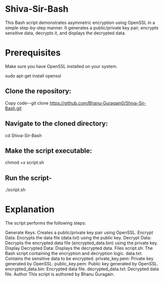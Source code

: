 
# Shiva-Sir-Bash

This Bash script demonstrates asymmetric encryption using OpenSSL in a simple step-by-step manner. It generates a public/private key pair, encrypts sensitive data, decrypts it, and displays the decrypted data.

# Prerequisites

Make sure you have OpenSSL installed on your system.

sudo apt-get install openssl

## Clone the repository:

Copy code--git clone https://github.com/Bhanu-Guragain0/Shiva-Sir-Bash.git

## Navigate to the cloned directory:

cd Shiva-Sir-Bash

## Make the script executable:


chmod +x script.sh


## Run the script-
./script.sh


# Explanation
The script performs the following steps:

Generate Keys: Creates a public/private key pair using OpenSSL.
Encrypt Data: Encrypts the data file (data.txt) using the public key.
Decrypt Data: Decrypts the encrypted data file (encrypted_data.bin) using the private key.
Display Decrypted Data: Displays the decrypted data.
Files
script.sh: The Bash script containing the encryption and decryption logic.
data.txt: Contains the sensitive data to be encrypted.
private_key.pem: Private key generated by OpenSSL.
public_key.pem: Public key generated by OpenSSL.
encrypted_data.bin: Encrypted data file.
decrypted_data.txt: Decrypted data file.
Author
This script is authored by Bhanu Guragain.

